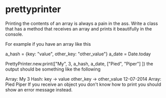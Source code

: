 # prettyprinter
Printing the contents of an array is always a pain in the ass. Write a class that has a method that receives an array and prints it beautifully in the console.

For example if you have an array like this

a_hash = {key: "value", other_key: "other_value"}
a_date = Date.today

PrettyPrinter.new.print(["My", 3, a_hash, a_date, ["Pied", "Piper"] ])
the output should be something like the following

Array:
  My
  3
  Hash:
    key -> value
    other_key -> other_value
  12-07-2014
  Array:
    Pied
    Piper
If you receive an object you don't know how to print you should show an error message instead.